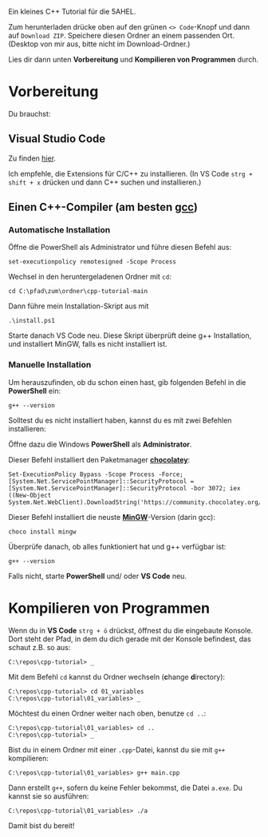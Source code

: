 Ein kleines C++ Tutorial für die 5AHEL.

Zum herunterladen drücke oben auf den grünen `<> Code`-Knopf und dann auf `Download ZIP`. Speichere diesen Ordner an einem passenden Ort. (Desktop von mir aus, bitte nicht im Download-Ordner.) 

Lies dir dann unten **Vorbereitung** und **Kompilieren von Programmen** durch. 

# Vorbereitung

Du brauchst:

## Visual Studio Code

Zu finden [hier](https://code.visualstudio.com/download).

Ich empfehle, die Extensions für C/C++ zu installieren. (In VS Code `strg + shift + x` drücken und dann C++ suchen und installieren.)

## Einen C++-Compiler (am besten [gcc](https://gcc.gnu.org/))

### Automatische Installation

Öffne die PowerShell als Administrator und führe diesen Befehl aus:

    set-executionpolicy remotesigned -Scope Process

Wechsel in den heruntergeladenen Ordner mit `cd`:

    cd C:\pfad\zum\ordner\cpp-tutorial-main

Dann führe mein Installation-Skript aus mit

    .\install.ps1

Starte danach VS Code neu. Diese Skript überprüft deine g++ Installation, und installiert MinGW, falls es nicht installiert ist.

### Manuelle Installation

Um herauszufinden, ob du schon einen hast, gib folgenden Befehl in die **PowerShell** ein:

    g++ --version

Solltest du es nicht installiert haben, kannst du es mit zwei Befehlen installieren:

Öffne dazu die Windows **PowerShell** als **Administrator**.

Dieser Befehl installiert den Paketmanager [**chocolatey**](https://chocolatey.org/):

    Set-ExecutionPolicy Bypass -Scope Process -Force; [System.Net.ServicePointManager]::SecurityProtocol = [System.Net.ServicePointManager]::SecurityProtocol -bor 3072; iex ((New-Object System.Net.WebClient).DownloadString('https://community.chocolatey.org/install.ps1'))


Dieser Befehl installiert die neuste [**MinGW**](https://community.chocolatey.org/packages/mingw)-Version (darin gcc):

    choco install mingw

Überprüfe danach, ob alles funktioniert hat und g++ verfügbar ist:

    g++ --version

Falls nicht, starte **PowerShell** und/ oder **VS Code** neu.

# Kompilieren von Programmen

Wenn du in **VS Code** `strg + ö` drückst, öffnest du die eingebaute Konsole. Dort steht der Pfad, in dem du dich gerade mit der Konsole befindest, das schaut z.B. so aus:

    C:\repos\cpp-tutorial> _

Mit dem Befehl `cd` kannst du Ordner wechseln (**c**hange **d**irectory):

    C:\repos\cpp-tutorial> cd 01_variables
    C:\repos\cpp-tutorial\01_variables> _

Möchtest du einen Ordner weiter nach oben, benutze `cd ..`:

    C:\repos\cpp-tutorial\01_variables> cd ..
    C:\repos\cpp-tutorial> _

Bist du in einem Ordner mit einer `.cpp`-Datei, kannst du sie mit `g++` kompilieren:

    C:\repos\cpp-tutorial\01_variables> g++ main.cpp

Dann erstellt `g++`, sofern du keine Fehler bekommst, die Datei `a.exe`. Du kannst sie so ausführen:

    C:\repos\cpp-tutorial\01_variables> ./a

Damit bist du bereit!





